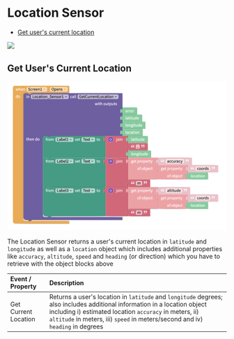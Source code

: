 # Location Sensor

* [Get user's current location](location-sensor.md#get-users-current-location-and-other-related-information)

![](.gitbook/assets/location-sensor-fig-1.png)

## Get User's Current Location

![](.gitbook/assets/screen-shot-2021-01-05-at-2.47.51-pm.png)

The Location Sensor returns a user's current location in `latitude` and `longitude` as well as a `location` object which includes additional properties like `accuracy`, `altitude`, `speed` and `heading` \(or direction\) which you have to retrieve with the object blocks above

| Event / Property | Description |
| :--- | :--- |
| Get Current Location | Returns a user's location in  `latitude` and `longitude` degrees; also includes additional information in a location object including i\) estimated location `accuracy` in meters,  ii\) `altitude` in meters, iii\)  `speed` in meters/second and iv\) `heading` in degrees |

